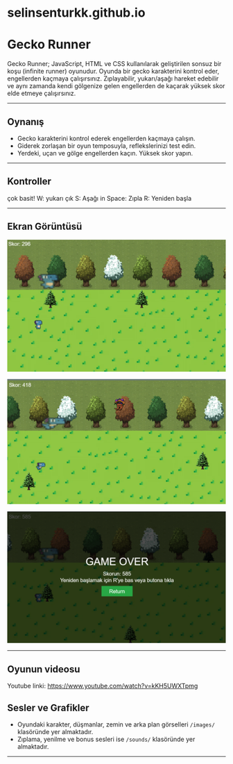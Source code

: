 # selinsenturkk.github.io
# Gecko Runner

Gecko Runner; JavaScript, HTML ve CSS kullanılarak geliştirilen sonsuz bir koşu (infinite runner) oyunudur. Oyunda bir gecko karakterini kontrol eder, engellerden kaçmaya çalışırsınız. Zıplayabilir, yukarı/aşağı hareket edebilir ve aynı zamanda kendi gölgenize gelen engellerden de kaçarak yüksek skor elde etmeye çalışırsınız.

---

## Oynanış

- Gecko karakterini kontrol ederek engellerden kaçmaya çalışın.
- Giderek zorlaşan bir oyun temposuyla, reflekslerinizi test edin.
- Yerdeki, uçan ve gölge engellerden kaçın. Yüksek skor yapın.

---

## Kontroller
çok basit!
W: yukarı çık
S: Aşağı in
Space: Zıpla
R: Yeniden başla

---

## Ekran Görüntüsü

![Gecko Runner Ekran Görüntüsü](images/ss1.png)


![Gecko Runner Ekran Görüntüsü](images/ss2.png)


![Gecko Runner Ekran Görüntüsü](images/ss3.png)

---
## Oyunun videosu 
Youtube linki: https://www.youtube.com/watch?v=kKH5UWXTpmg 

## Sesler ve Grafikler

- Oyundaki karakter, düşmanlar, zemin ve arka plan görselleri `/images/` klasöründe yer almaktadır.
- Zıplama, yenilme ve bonus sesleri ise `/sounds/` klasöründe yer almaktadır.

---

